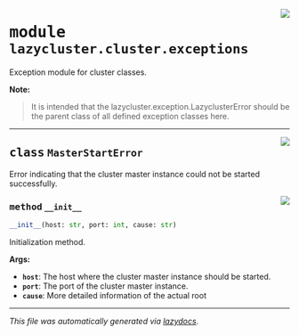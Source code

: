 <!-- markdownlint-disable -->

<a href="https://github.com/ml-tooling/lazycluster/blob/main/src/lazycluster/cluster/exceptions.py#L0"><img align="right" style="float:right;" src="https://img.shields.io/badge/-source-cccccc?style=flat-square"></a>

# <kbd>module</kbd> `lazycluster.cluster.exceptions`
Exception module for cluster classes. 



**Note:**

> It is intended that the lazycluster.exception.LazyclusterError should be the parent class of all defined exception classes here. 



---

<a href="https://github.com/ml-tooling/lazycluster/blob/main/src/lazycluster/cluster/exceptions.py#L11"><img align="right" style="float:right;" src="https://img.shields.io/badge/-source-cccccc?style=flat-square"></a>

## <kbd>class</kbd> `MasterStartError`
Error indicating that the cluster master instance could not be started successfully. 

<a href="https://github.com/ml-tooling/lazycluster/blob/main/src/lazycluster/cluster/exceptions.py#L14"><img align="right" style="float:right;" src="https://img.shields.io/badge/-source-cccccc?style=flat-square"></a>

### <kbd>method</kbd> `__init__`

```python
__init__(host: str, port: int, cause: str)
```

Initialization method. 



**Args:**
 
 - <b>`host`</b>:  The host where the cluster master instance should be started. 
 - <b>`port`</b>:  The port of the cluster master instance. 
 - <b>`cause`</b>:  More detailed information of the actual root 







---

_This file was automatically generated via [lazydocs](https://github.com/ml-tooling/lazydocs)._
